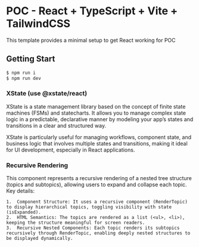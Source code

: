 # POC - React + TypeScript + Vite + TailwindCSS

This template provides a minimal setup to get React working for POC

## Getting Start

```bash
$ npm run i
$ npm run dev
```

### XState (use @xstate/react)

XState is a state management library based on the concept of finite state machines (FSMs) and statecharts. It allows you to manage complex state logic in a predictable, declarative manner by modeling your app’s states and transitions in a clear and structured way.

XState is particularly useful for managing workflows, component state, and business logic that involves multiple states and transitions, making it ideal for UI development, especially in React applications.

### Recursive Rendering
This component represents a recursive rendering of a nested tree structure (topics and subtopics), allowing users to expand and collapse each topic. Key details:

	1.	Component Structure: It uses a recursive component (RenderTopic) to display hierarchical topics, toggling visibility with state (isExpanded).
	2.	HTML Semantics: The topics are rendered as a list (<ul>, <li>), keeping the structure meaningful for screen readers.
	3.	Recursive Nested Components: Each topic renders its subtopics recursively through RenderTopic, enabling deeply nested structures to be displayed dynamically.